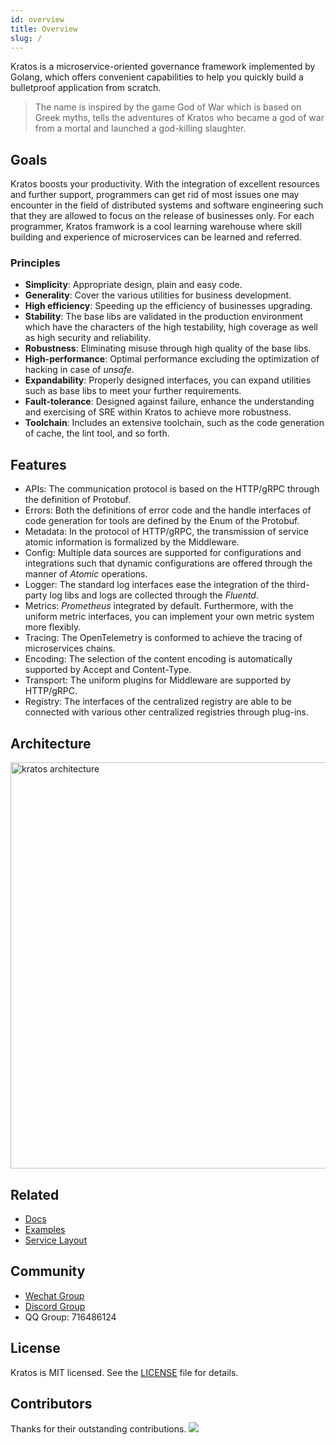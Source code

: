 ```yaml
---
id: overview
title: Overview
slug: /
---
```


Kratos is a microservice-oriented governance framework implemented by Golang, which offers convenient capabilities to help you quickly build a bulletproof application from scratch.


>The name is inspired by the game God of War which is based on Greek myths, tells the adventures of Kratos who became a god of war from a mortal and launched a god-killing slaughter.


## Goals

Kratos boosts your productivity. With the integration of excellent resources and further support, programmers can get rid of most issues one may encounter in the field of distributed systems and software engineering such that they are allowed to focus on the release of businesses only. For each programmer, Kratos framwork is a cool learning warehouse where skill building and experience of microservices can be learned and referred.

### Principles

* **Simplicity**: Appropriate design, plain and easy code.
* **Generality**: Cover the various utilities for business development.
* **High efficiency**: Speeding up the efficiency of businesses upgrading.
* **Stability**: The base libs are validated in the production environment which have the characters of the high testability, high coverage as well as high security and reliability.
* **Robustness**: Eliminating misuse through high quality of the base libs.
* **High-performance**: Optimal performance excluding the optimization of hacking in case of *unsafe*. 
* **Expandability**: Properly designed interfaces, you can expand utilities such as base libs to meet your further requirements.
* **Fault-tolerance**: Designed against failure, enhance the understanding and exercising of SRE within Kratos to achieve more robustness.
* **Toolchain**: Includes an extensive toolchain, such as the code generation of cache, the lint tool, and so forth.

## Features
* APIs: The communication protocol is based on the HTTP/gRPC through the definition of Protobuf.
* Errors: Both the definitions of error code and the handle interfaces of code generation for tools are defined by the Enum of the Protobuf.
* Metadata: In the protocol of HTTP/gRPC, the transmission of service atomic information is formalized by the Middleware.
* Config: Multiple data sources are supported for configurations and integrations such that dynamic configurations are offered through the manner of *Atomic* operations.
* Logger: The standard log interfaces ease the integration of the third-party log libs and logs are collected through the *Fluentd*.
* Metrics: *Prometheus* integrated by default. Furthermore, with the uniform metric interfaces, you can implement your own metric system more flexibly.
* Tracing: The OpenTelemetry is conformed to achieve the tracing of microservices chains.
* Encoding: The selection of the content encoding is automatically supported by Accept and Content-Type.
* Transport: The uniform plugins for Middleware are supported by HTTP/gRPC.
* Registry: The interfaces of the centralized registry are able to be connected with various other centralized registries through plug-ins.

## Architecture

<img src="/images/arch.png" alt="kratos architecture" width="650px" />

## Related

* [Docs](https://go-kratos.dev/)
* [Examples](https://github.com/go-kratos/examples)
* [Service Layout](https://github.com/go-kratos/kratos-layout)

## Community
* [Wechat Group](https://github.com/go-kratos/kratos/issues/682)
* [Discord Group](https://discord.gg/BWzJsUJ)
* QQ Group: 716486124

## License
Kratos is MIT licensed. See the [LICENSE](https://github.com/go-kratos/kratos/blob/main/LICENSE) file for details.

## Contributors
Thanks for their outstanding contributions.
<a href="https://github.com/go-kratos/kratos/graphs/contributors">
  <img src="https://contrib.rocks/image?repo=go-kratos/kratos" />
</a>


